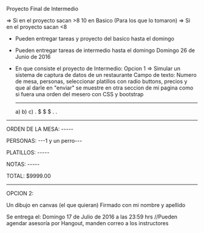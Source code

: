 Proyecto Final de Intermedio

=> Si en el proyecto sacan >8
      10 en Basico (Para los que lo tomaron)
=> Si en el proyecto sacan <8
  - Pueden entregar tareas y proyecto del basico hasta el domingo
  - Pueden entregar tareas de intermedio hasta el domingo
  Domingo 26 de Junio de 2016

- En que consiste el proyecto de Intermedio:
  Opcion 1
=> Simular un sistema de captura de datos de un restaurante
  Campo de texto: Numero de mesa, personas, seleccionar platillos con radio buttons, precios y que al darle en "enviar" se muestre en otra seccion de mi pagina como si fuera una orden del mesero con CSS y bootstrap
  ____________     __________
  a)      b)      c)
  . $     $       $
  .
  .

--------------------------------------

ORDEN DE LA MESA: -----

PERSONAS: ---1 y un perro---

PLATILLOS: -----

NOTAS: -----

TOTAL: $9999.00

----------------------------------------

OPCION 2:

Un dibujo en canvas (el que quieran)
Firmado con mi nombre y apellido


Se entrega el: Domingo 17 de Julio de 2016 a las 23:59 hrs
//Pueden agendar asesoría por Hangout, manden correo a los instructores














